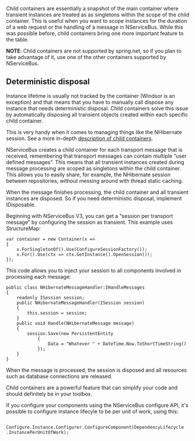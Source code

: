 <!--
title: "NServiceBus Support for Child Containers"
tags: ""
summary: "Child containers are essentially a snapshot of the main container where transient instances are treated as as singletons within the scope of the child container. This is useful when you want to scope instances for the duration of a web request or the handling of a message in NServiceBus. While this was possible before, child containers bring one more important feature to the table."
-->

Child containers are essentially a snapshot of the main container where transient instances are treated as as singletons within the scope of the child container. This is useful when you want to scope instances for the duration of a web request or the handling of a message in NServiceBus. While this was possible before, child containers bring one more important feature to the table.

**NOTE**: Child containers are not supported by spring.net, so if you plan to take advantage of it, use one of the other containers supported by NServiceBus.

Deterministic disposal
----------------------

Instance lifetime is usually not tracked by the container (Windsor is an exception) and that means that you have to manually call dispose any instance that needs deterministic disposal. Child containers solve this issue by automatically disposing all transient objects created within each specific child container.

This is very handy when it comes to managing things like the NHibernate session. See a more in-depth [description of child containers](http://codebetter.com/jeremymiller/2010/02/10/nested-containers-in-structuremap-2-6-1/).

NServiceBus creates a child container for each transport message that is received, remembering that transport messages can contain multiple
“user defined messages”. This means that all transient instances created during message processing are scoped as singletons within the child container. This allows you to easily share, for example, the NHibernate session between repositories, without messing around with thread static caching.

When the message finishes processing, the child container and all transient instances are disposed. So if you need deterministic disposal, implement IDisposable.

Beginning with NServiceBus V3, you can get a “session per transport message” by configuring the session as transient. This example uses StructureMap:

    var container = new Container(x =>
    {
        x.ForSingletonOf().Use(ConfigureSessionFactory());
        x.For().Use(ctx => ctx.GetInstance().OpenSession());
    });

This code allows you to inject your session to all components involved in processing each message:


    public class NHibernateMessageHandler:IHandleMessages
    {
        readonly ISession session;
        public NHibernateMessageHandler(ISession session)
        {
            this.session = session;
        }
        public void Handle(NHibernateMessage message)
        {
            session.Save(new PersistentEntity
                {
                    Data = "Whatever " + DateTime.Now.ToShortTimeString()
                });
        }
    }


When the message is processed, the session is disposed and all resources such as database connections are released.

Child containers are a powerful feature that can simplify your code and should definitely be in your toolbox.

If you configure your components using the NServiceBus configure API, it's possible to configure instance lifecyle to be per unit of work, using this:


        Configure.Instance.Configurer.ConfigureComponent(DependencyLifecycle
    .InstancePerUnitOfWork);





